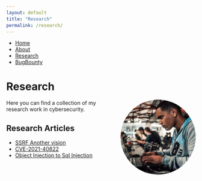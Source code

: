 ```yaml
---
layout: default
title: "Research"
permalink: /research/
---
```


<nav>
  <ul>
    <li><a href="/">Home</a></li>
    <li><a href="/about/">About</a></li>
    <li><a href="/research/">Research</a></li>
    <li><a href="/bugbounty/">BugBounty</a></li>
  </ul>
</nav>

# Research

<img src="/assets/images/profile.jpeg" alt="Profile Picture" style="float: right; border-radius: 50%; width: 200px; height: 200px; margin-left: 20px;">

Here you can find a collection of my research work in cybersecurity.

## Research Articles

- <a href="https://gccybermonks.com/posts/ssrfvision/">SSRF Another vision</a>
- <a href="https://gccybermonks.com/posts/cve-2021-40822/">CVE-2021-40822</a>
- <a href="https://gccybermonks.com/posts/obji2sqli/">Object Injection to Sql Injection</a>
